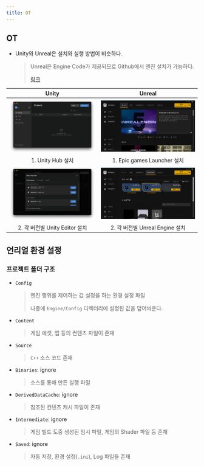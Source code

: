 ```yaml
---
title: OT
---
```


## OT

- Unity와 Unreal은 설치와 실행 방법이 비슷하다.
  > Unreal은 Engine Code가 제공되므로 Github에서 엔진 설치가 가능하다.
  >
  > [링크](https://docs.unrealengine.com/4.27/ko/ProgrammingAndScripting/ProgrammingWithCPP/DownloadingSourceCode/)

|                     Unity                     |                     Unreal                      |
| :-------------------------------------------: | :---------------------------------------------: |
|        ![unity-hub](res/unity-hub.png)        |     ![epic-launcher](res/epic-launcher.png)     |
|               1. Unity Hub 설치               |           1. Epic games Launcher 설치           |
| ![unity-editor](res/install-unity-editor.png) | ![unreal-editor](res/install-unreal-editor.png) |
|        2. 각 버전별 Unity Editor 설치         |         2. 각 버전별 Unreal Engine 설치         |

## 언리얼 환경 설정

### 프로젝트 폴더 구조

- `Config`
  > 엔진 행위를 제어하는 값 설정을 하는 환경 설정 파일
  >
  > 나중에 `Engine/Config` 디렉터리에 설정된 값을 덮어씌운다.
- `Content`
  > 게임 에셋, 맵 등의 컨텐츠 파일이 존재
- `Source`
  > `C++` 소스 코드 존재
- `Binaries`: ignore
  > 소스를 통해 만든 실행 파일
- `DerivedDataCache`: ignore
  > 참조된 컨텐츠 캐시 파일이 존재
- `Intermediate`: ignore
  > 게임 빌드 도중 생성된 임시 파일, 게임의 Shader 파일 등 존재
- `Saved`: ignore
  > 자동 저장, 환경 설정(`.ini`), Log 파일들 존재
